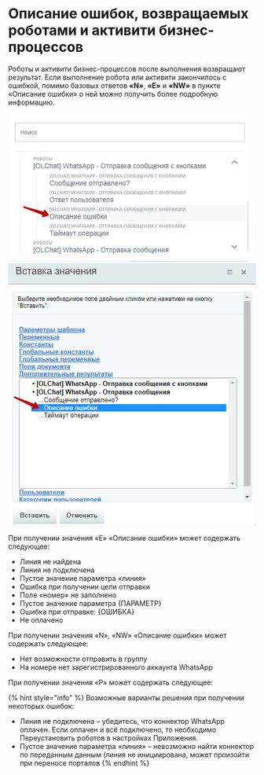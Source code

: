 # Описание ошибок, возвращаемых роботами и активити бизнес-процессов

Роботы и активити бизнес-процессов после выполнения возвращают результат. Если выполнение робота или активити закончилось с ошибкой, помимо базовых ответов **«N»**, **«E»** и **«NW»** в пункте «Описание ошибки» о ней можно получить более подробную информацию.

![](<../../.gitbook/assets/image (375).png>)![](<../../.gitbook/assets/image (392).png>)

При получении значения «E» «Описание ошибки» может содержать следующее:

* Линия не найдена
* Линия не подключена
* Пустое значение параметра «линия»
* Ошибка при получении цели отправки
* Поле «номер» не заполнено
* Пустое значение параметра {ПАРАМЕТР}
* Ошибка при отправке: {ОШИБКА}
* Не оплачено

При получении значения «N», «NW» «Описание ошибки» может содержать следующее:

* Нет возможности отправить в группу
* На номере нет зарегистрированного аккаунта WhatsApp

При получении значения «P» может содержать следующее:

{% hint style="info" %}
Возможные варианты решения при получении некоторых ошибок:

* Линия не подключена – убедитесь, что коннектор WhatsApp оплачен. Если оплачен и всё подключено, то необходимо Переустановить роботов в настройках Приложения.&#x20;
* Пустое значение параметра «линия» – невозможно найти коннектор по переданным данным (линия не инициирована, может произойти при переносе порталов
{% endhint %}

